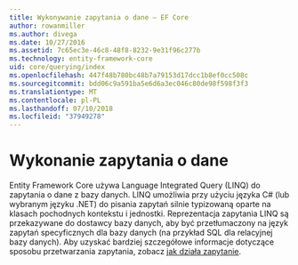 ```yaml
---
title: Wykonywanie zapytania o dane — EF Core
author: rowanmiller
ms.author: divega
ms.date: 10/27/2016
ms.assetid: 7c65ec3e-46c8-48f8-8232-9e31f96c277b
ms.technology: entity-framework-core
uid: core/querying/index
ms.openlocfilehash: 447f48b780bc48b7a79153d17dcc1b8ef0cc508c
ms.sourcegitcommit: bdd06c9a591ba5e6d6a3ec046c80de98f598f3f3
ms.translationtype: MT
ms.contentlocale: pl-PL
ms.lasthandoff: 07/10/2018
ms.locfileid: "37949278"
---
```

# <a name="querying-data"></a>Wykonanie zapytania o dane

Entity Framework Core używa Language Integrated Query (LINQ) do zapytania o dane z bazy danych. LINQ umożliwia przy użyciu języka C# (lub wybranym języku .NET) do pisania zapytań silnie typizowaną oparte na klasach pochodnych kontekstu i jednostki. Reprezentacja zapytania LINQ są przekazywane do dostawcy bazy danych, aby być przetłumaczony na język zapytań specyficznych dla bazy danych (na przykład SQL dla relacyjnej bazy danych). Aby uzyskać bardziej szczegółowe informacje dotyczące sposobu przetwarzania zapytania, zobacz [jak działa zapytanie](overview.md).
